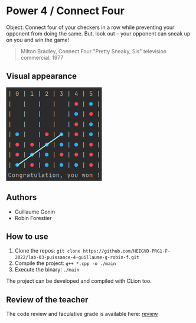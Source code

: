 # Power 4 / Connect Four

Object: Connect four of your checkers in a row while preventing your opponent from doing the same. 
But, look out – your opponent can sneak up on you and win the game!

> Milton Bradley, Connect Four "Pretty Sneaky, Sis" television commercial, 1977

## Visual appearance
![appearance.png](win_blue.PNG)

## Authors
- Guillaume Gonin
- Robin Forestier

## How to use
1. Clone the repos: `git clone https://github.com/HEIGVD-PRG1-F-2022/lab-03-puissance-4-guillaume-g-robin-f.git`
2. Compile the project: `g++ *.cpp -o ./main`
3. Execute the binary: `./main`

The project can be developed and compiled with CLion too.

## Review of the teacher
The code review and faculative grade is available here: [review](https://github.com/HEIGVD-PRG1-F-2022/lab-03-puissance-4-guillaume-g-robin-f/pull/1)